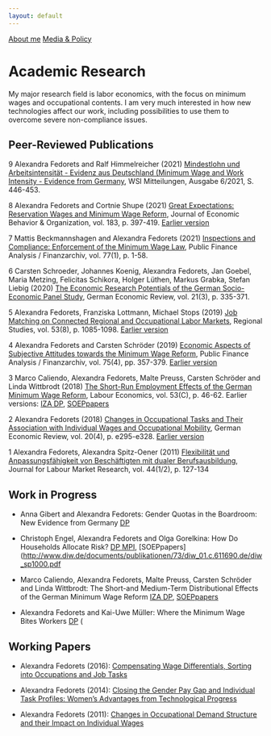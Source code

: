 ```yaml
---
layout: default
---
```

[About me](./) [Media & Policy](./mediapolicy.md)   

# Academic Research
My major research field is labor economics, with the focus on minimum wages and occupational contents. I am very much interested in how new technologies affect our work, including possibilities to use them to overcome severe non-compliance issues.

## Peer-Reviewed Publications

9 Alexandra Fedorets and Ralf Himmelreicher (2021) [Mindestlohn und Arbeitsintensität - Evidenz aus Deutschland (Minimum Wage and Work Intensity - Evidence from Germany](https://www.wsi.de/de/wsi-mitteilungen-mindestlohn-arbeitsintensitaet-evidenz-aus-deutschland-36762.htm), WSI Mitteilungen, Ausgabe 6/2021, S. 446-453.

8 Alexandra Fedorets and Cortnie Shupe (2021) [Great Expectations: Reservation Wages and Minimum Wage Reform](https://www.sciencedirect.com/science/article/abs/pii/S0167268121000172), Journal of Economic Behavior & Organization, vol. 183, p. 397-419. [Earlier version](http://www.diw.de/sixcms/detail.php?id=diw_01.c.584192.de)

7 Mattis Beckmannshagen and Alexandra Fedorets (2021) [Inspections and Compliance: Enforcement of the Minimum Wage Law](https://www.mohrsiebeck.com/artikel/inspections-and-compliance-enforcement-of-the-minimum-wage-law-101628fa-2021-0001?no_cache=1), Public Finance Analysis / Finanzarchiv, vol. 77(1), p. 1-58.

6 Carsten Schroeder, Johannes Koenig, Alexandra Fedorets, Jan Goebel, Maria Metzing, Felicitas Schikora, Holger Lüthen, Markus Grabka, Stefan Liebig (2020) [The Economic Research Potentials of the German Socio-Economic Panel Study](https://www.degruyter.com/view/journals/ger/21/3/article-p335.xml), German Economic Review, vol. 21(3), p. 335-371.

5 Alexandra Fedorets, Franziska Lottmann, Michael Stops (2019) [Job Matching on Connected Regional and Occupational Labor Markets](https://www.tandfonline.com/doi/full/10.1080/00343404.2018.1558440), Regional Studies, vol. 53(8), p. 1085-1098. [Earlier version](http://doku.iab.de/discussionpapers/2017/dp3517.pdf)

4 Alexandra Fedorets and Carsten Schröder (2019) [Economic Aspects of Subjective Attitudes towards the Minimum Wage Reform](https://www.mohrsiebeck.com/en/article/economic-aspects-of-subjective-attitudes-towards-the-german-minimum-wage-reform-101628fa-2019-0005), Public Finance Analysis / Finanzarchiv, vol. 75(4), pp. 357-379. [Earlier version](http://www.diw.de/documents/publikationen/73/diw_01.c.575537.de/diw_sp0949.pdf)

3 Marco Caliendo, Alexandra Fedorets, Malte Preuss, Carsten Schröder and Linda Wittbrodt (2018) [The Short-Run Employment Effects of the German Minimum Wage Reform](https://www.sciencedirect.com/science/article/pii/S0927537118300769), Labour Economics, vol. 53(C), p. 46-62. Earlier versions: [IZA DP](http://ftp.iza.org/dp11190.pdf), [SOEPpapers](http://www.diw.de/documents/publikationen/73/diw_01.c.575542.de/diw_sp0950.pdf)

2 Alexandra Fedorets (2018) [Changes in Occupational Tasks and Their Association with Individual Wages and Occupational Mobility](http://dx.doi.org/10.1111/geer.12166), German Economic Review, vol. 20(4), p. e295-e328. [Earlier version](http://sfb649.wiwi.hu-berlin.de/papers/pdf/SFB649DP2011-074.pdf)

1 Alexandra Fedorets, Alexandra Spitz-Oener (2011) [Flexibilität und Anpassungsfähigkeit von Beschäftigten mit dualer Berufsausbildung](http://doku.iab.de/zaf/2011/2011_1-2_zaf_fedorets_spitz-oener.pdf), Journal for Labour Market Research, vol. 44(1/2), p. 127-134



## Work in Progress

* Anna Gibert and Alexandra Fedorets: Gender Quotas in the Boardroom: New Evidence from Germany [DP](https://www.diw.de/documents/publikationen/73/diw_01.c.669197.de/dp1810.pdf)

* Christoph Engel, Alexandra Fedorets and Olga Gorelkina: How Do Households Allocate Risk? [DP MPI](http://www.coll.mpg.de/pdf_dat/2018_14online.pdf), [SOEPpapers](http://www.diw.de/documents/publikationen/73/diw_01.c.611690.de/diw_sp1000.pdf

* Marco Caliendo, Alexandra Fedorets, Malte Preuss, Carsten Schröder and Linda Wittbrodt: The Short-and Medium-Term Distributional Effects of the German Minimum Wage Reform [IZA DP](http://ftp.iza.org/dp11246.pdf), [SOEPpapers](http://www.diw.de/documents/publikationen/73/diw_01.c.575535.de/diw_sp0948.pdf)

* Alexandra Fedorets and Kai-Uwe Müller: Where the Minimum Wage Bites Workers [DP](https://www.econstor.eu/bitstream/10419/168289/1/VfS-2017-pid-3590.pdf) (

## Working Papers

* Alexandra Fedorets (2016): [Compensating Wage Differentials, Sorting into Occupations and Job Tasks](https://www.econstor.eu/bitstream/10419/145868/1/VfS_2016_pid_6974.pdf)

* Alexandra Fedorets (2014): [Closing the Gender Pay Gap and Individual Task Profiles: Women’s Advantages from Technological Progress](https://www.econstor.eu/bitstream/10419/100362/1/VfS_2014_pid_31.pdf)

* Alexandra Fedorets (2011): [Changes in Occupational Demand Structure and their Impact on Individual Wages](http://sfb649.wiwi.hu-berlin.de/papers/pdf/SFB649DP2011-075.pdf)
